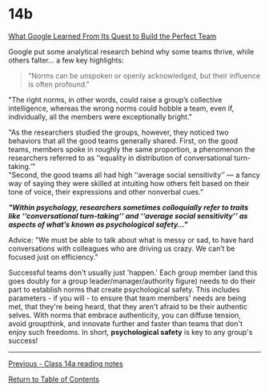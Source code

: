 # 14b
[What Google Learned From Its Quest to Build the Perfect Team](https://www.nytimes.com/2016/02/28/magazine/what-google-learned-from-its-quest-to-build-the-perfect-team.html)

Google put some analytical research behind why some teams thrive, while others falter... a few key highlights:

> "Norms can be unspoken or openly acknowledged, but their influence is often profound."

"The right norms, in other words, could raise a group’s collective intelligence, whereas the wrong norms could hobble a team, even if, individually, all the members were exceptionally bright."

"As the researchers studied the groups, however, they noticed two behaviors that all the good teams generally shared. First, on the good teams, members spoke in roughly the same proportion, a phenomenon the researchers referred to as ‘‘equality in distribution of conversational turn-taking.’"  
"Second, the good teams all had high ‘‘average social sensitivity’’ — a fancy way of saying they were skilled at intuiting how others felt based on their tone of voice, their expressions and other nonverbal cues."

***"Within psychology, researchers sometimes colloquially refer to traits like ‘‘conversational turn-taking’’ and ‘‘average social sensitivity’’ as aspects of what’s known as psychological safety..."***

Advice: "We must be able to talk about what is messy or sad, to have hard conversations with colleagues who are driving us crazy. We can’t be focused just on efficiency."

Successful teams don't usually just 'happen.' Each group member (and this goes doubly for a group leader/manager/authority figure) needs to do their part to establish norms that create psychological safety. This includes parameters - if you will - to ensure that team members' needs are being met, that they're being heard, that they aren't afraid to be their authentic selves. With norms that embrace authenticity, you can diffuse tension, avoid groupthink, and innovate further and faster than teams that don't enjoy such freedoms. In short, **psychological safety** is key to any group's success!

<hr />

[Previous - Class 14a reading notes](class-14a.md)  

[Return to Table of Contents](README.md)